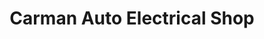 ---
title: "Carman Auto Electrical Shop"
url: /lipa-city/carman-auto-electrical-shop/
shop: car repair
---